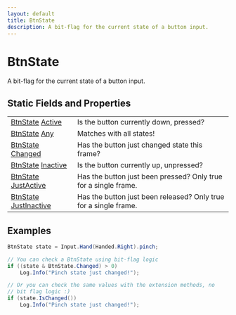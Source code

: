 ```yaml
---
layout: default
title: BtnState
description: A bit-flag for the current state of a button input.
---
```

# BtnState

A bit-flag for the current state of a button input.




## Static Fields and Properties

|  |  |
|--|--|
|[BtnState]({{site.url}}/Pages/Reference/BtnState.html) [Active]({{site.url}}/Pages/Reference/BtnState/Active.html)|Is the button currently down, pressed?|
|[BtnState]({{site.url}}/Pages/Reference/BtnState.html) [Any]({{site.url}}/Pages/Reference/BtnState/Any.html)|Matches with all states!|
|[BtnState]({{site.url}}/Pages/Reference/BtnState.html) [Changed]({{site.url}}/Pages/Reference/BtnState/Changed.html)|Has the button just changed state this frame?|
|[BtnState]({{site.url}}/Pages/Reference/BtnState.html) [Inactive]({{site.url}}/Pages/Reference/BtnState/Inactive.html)|Is the button currently up, unpressed?|
|[BtnState]({{site.url}}/Pages/Reference/BtnState.html) [JustActive]({{site.url}}/Pages/Reference/BtnState/JustActive.html)|Has the button just been pressed? Only true for a single frame.|
|[BtnState]({{site.url}}/Pages/Reference/BtnState.html) [JustInactive]({{site.url}}/Pages/Reference/BtnState/JustInactive.html)|Has the button just been released? Only true for a single frame.|



## Examples

```csharp
BtnState state = Input.Hand(Handed.Right).pinch;

// You can check a BtnState using bit-flag logic
if ((state & BtnState.Changed) > 0)
	Log.Info("Pinch state just changed!");

// Or you can check the same values with the extension methods, no
// bit flag logic :)
if (state.IsChanged())
	Log.Info("Pinch state just changed!");
```

